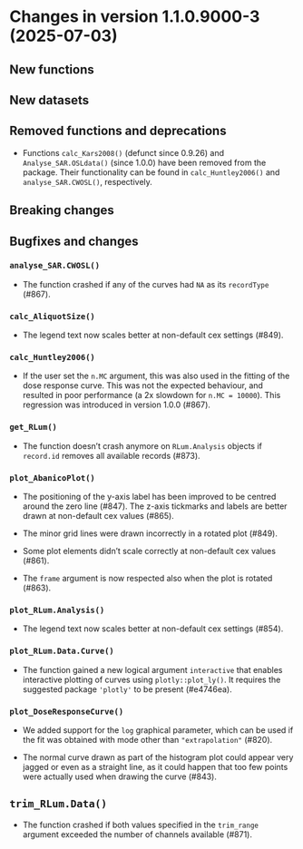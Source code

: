 




<!-- NEWS.md was auto-generated by NEWS.Rmd. Please DO NOT edit by hand!-->

# Changes in version 1.1.0.9000-3 (2025-07-03)

## New functions

## New datasets

## Removed functions and deprecations

- Functions `calc_Kars2008()` (defunct since 0.9.26) and
  `Analyse_SAR.OSLdata()` (since 1.0.0) have been removed from the
  package. Their functionality can be found in `calc_Huntley2006()` and
  `analyse_SAR.CWOSL()`, respectively.

## Breaking changes

## Bugfixes and changes

### `analyse_SAR.CWOSL()`

- The function crashed if any of the curves had `NA` as its `recordType`
  (#867).

### `calc_AliquotSize()`

- The legend text now scales better at non-default cex settings (#849).

### `calc_Huntley2006()`

- If the user set the `n.MC` argument, this was also used in the fitting
  of the dose response curve. This was not the expected behaviour, and
  resulted in poor performance (a 2x slowdown for `n.MC = 10000`). This
  regression was introduced in version 1.0.0 (#867).

### `get_RLum()`

- The function doesn’t crash anymore on `RLum.Analysis` objects if
  `record.id` removes all available records (#873).

### `plot_AbanicoPlot()`

- The positioning of the y-axis label has been improved to be centred
  around the zero line (#847). The z-axis tickmarks and labels are
  better drawn at non-default cex values (#865).

- The minor grid lines were drawn incorrectly in a rotated plot (#849).

- Some plot elements didn’t scale correctly at non-default cex values
  (#861).

- The `frame` argument is now respected also when the plot is rotated
  (#863).

### `plot_RLum.Analysis()`

- The legend text now scales better at non-default cex settings (#854).

### `plot_RLum.Data.Curve()`

- The function gained a new logical argument `interactive` that enables
  interactive plotting of curves using `plotly::plot_ly()`. It requires
  the suggested package `'plotly'` to be present (#e4746ea).

### `plot_DoseResponseCurve()`

- We added support for the `log` graphical parameter, which can be used
  if the fit was obtained with mode other than `"extrapolation"` (#820).

- The normal curve drawn as part of the histogram plot could appear very
  jagged or even as a straight line, as it could happen that too few
  points were actually used when drawing the curve (#843).

## `trim_RLum.Data()`

- The function crashed if both values specified in the `trim_range`
  argument exceeded the number of channels available (#871).
